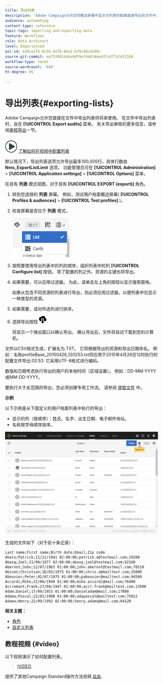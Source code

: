 ```yaml
---
title: 导出列表
description: 'Adobe Campaign允许您将概述屏幕中显示为列表的数据直接导出到文件中，以供将来使用。 '
audience: automating
content-type: reference
topic-tags: importing-and-exporting-data
feature: Workflows
role: Data Architect
level: Experienced
exl-id: b39ce1f6-0c5b-4270-86a1-b79c49cd199c
source-git-commit: ee7539914aba9df9e7d46144e437c477a7e52168
workflow-type: tm+mt
source-wordcount: '443'
ht-degree: 6%

---
```


# 导出列表{#exporting-lists}

Adobe Campaign允许您直接在文件中导出列表供将来使用。 在文件中导出列表时，会在 **[!UICONTROL Export audits]** 菜单。 有关导出审核的更多信息，请参阅[审核导出](../../administration/using/auditing-export-logs.md)一节。

![](assets/do-not-localize/how-to-video.png) [了解如何在视频中配置列表](#video)

默认情况下，导出列表选项允许导出最多100,000行，具体行数由 **Nms_ExportListLimit** 选项。 功能管理员可在 **[!UICONTROL Administration]** > **[!UICONTROL Application settings]** > **[!UICONTROL Options]** 菜单。

在具有 **列表** 模式视图，对于具有 **[!UICONTROL EXPORT (export)]** 角色。

1. 转到您选择的 **列表** 屏幕。 例如，测试用户档案概述屏幕( **[!UICONTROL Profiles & audiences]** > **[!UICONTROL Test profiles]** )。
1. 检查屏幕是否位于 **列表** 模式。

   ![](assets/export_list_mode_switch.png)

1. 按照要使用导出列表中的列的顺序，组织列表中的列 **[!UICONTROL Configure list]** 按钮。 除了配置的列之外，资源的主键也将导出。
1. 如果需要，可以应用过滤器。 为此，请单击左上角的按钮以显示搜索窗格。

   如果从包含不同资源的列表进行导出，则必须应用过滤器，以便列表中仅显示一种类型的资源。

1. 如果需要，请对所选列进行排序。
1. 选择导出按钮 ![](assets/exportlistbutton.png).

   将显示一个弹出窗口以确认导出。 确认导出后，文件将自动下载到您的计算机。

文件以CSV格式生成，扩展名为.TXT。 它将根据导出的资源和导出日期命名。 例如：名称profileBase_20150426_120253.txt将应用于2015年4月26日12时执行的配置文件导出:02:53. 它采用UTF-8格式进行编码。

数值和日期考虑执行导出的用户的本地时间（区域设置）。 例如：DD-MM-YYYY或MM-DD-YYYY。

要执行大于此范围的导出，您必须创建专用工作流。 请参阅 [提取文件](../../automating/using/extract-file.md) 中。

**示例**

以下示例是从下面定义的用户档案列表中执行的导出：

* 显示的列（按顺序）：姓氏、名字、出生日期、电子邮件地址。
* 名称按字母顺序排序。

![](assets/export_list_example1.png)

生成的文件如下（对于前十条记录）：

```
Last name;First name;Birth date;Email;Zip code
Abalo;Patrick;11/11/1941 02:00:00;patrick.a@testmail.com;29200
Abasq;Joel;21/08/1977 02:00:00;abasq.joel@testmail.com;92160
Abernot;John;12/07/1963 01:00:00;john.abernot@testmail.com;78510
Abiven;Christian;16/03/1975 01:00:00;chris.a@mailtest.com;35000
Abouvier;Peter;02/07/1975 01:00:00;pabouvier@mailtest.com;94560
Accardi;Mike;22/06/1948 01:00:00;mike.accardi@mail.com;76400
Accremont;Frank;27/04/1947 01:00:00;accr.frank@mailtest.com;13500
Adam;Daniel;17/09/1953 01:00:00;danieladam@mail.com;17000
Adama;Pascal;22/01/1990 01:00:00;adapascal@mailtest.com;75012
Adama;Henry;22/09/1992 02:00:00;henry.adama@mail.com;64120
```

**相关主题：**

* [角色](../../administration/using/list-of-roles.md)
* [自定义列表](../../start/using/customizing-lists.md)

## 教程视频 {#video}

以下视频演示了如何配置列表。

>[!VIDEO](https://video.tv.adobe.com/v/25288/?quality=12)

提供了其他Campaign Standard操作方法视频 [此处](https://experienceleague.adobe.com/docs/campaign-standard-learn/tutorials/overview.html?lang=zh-Hans).
